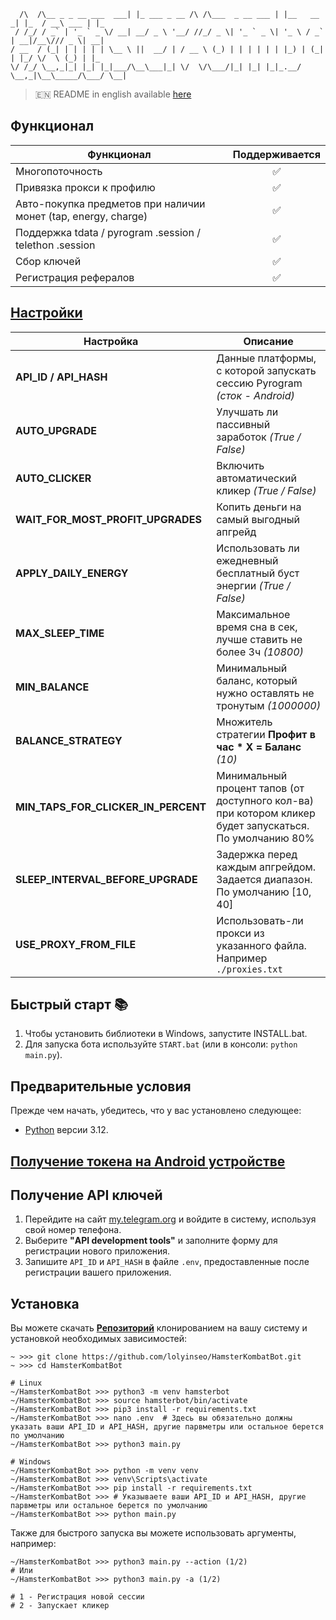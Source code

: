 
```                           _                                _           _     ___       _   
  /\  /\__ _ _ __ ___  ___| |_ ___ _ __ /\ /\___  _ __ ___ | |__   __ _| |_  / __\ ___ | |_ 
 / /_/ / _` | '_ ` _ \/ __| __/ _ \ '__/ //_/ _ \| '_ ` _ \| '_ \ / _` | __|/__\/// _ \| __|
/ __  / (_| | | | | | \__ \ ||  __/ | / __ \ (_) | | | | | | |_) | (_| | |_/ \/  \ (_) | |_ 
\/ /_/ \__,_|_| |_| |_|___/\__\___|_| \/  \/\___/|_| |_| |_|_.__/ \__,_|\__\_____/\___/ \__|
```                                                                                            

> 🇪🇳 README in english available [here](README-EN.md)

## Функционал  
| Функционал                                                     | Поддерживается  |
|----------------------------------------------------------------|:---------------:|
| Многопоточность                                                |        ✅        |
| Привязка прокси к профилю                                      |        ✅        |
| Авто-покупка предметов при наличии монет (tap, energy, charge) |        ✅        |
| Поддержка tdata / pyrogram .session / telethon .session        |        ✅        |
| Сбор ключей                                                    |        ✅        |
| Регистрация рефералов                                          |        ✅        |


## [Настройки](https://github.com/lolyinseo/HamsterKombatBot/blob/main/.env)
| Настройка                             | Описание                                                                                                  |
|---------------------------------------|-----------------------------------------------------------------------------------------------------------|
| **API_ID / API_HASH**                 | Данные платформы, с которой запускать сессию Pyrogram _(сток - Android)_                                  |
| **AUTO_UPGRADE**                      | Улучшать ли пассивный заработок _(True / False)_                                                          |
| **AUTO_CLICKER**                      | Включить автоматический кликер _(True / False)_                                                           |
| **WAIT_FOR_MOST_PROFIT_UPGRADES**     | Копить деньги на самый выгодный апгрейд                                                                   |
| **APPLY_DAILY_ENERGY**                | Использовать ли ежедневный бесплатный буст энергии _(True / False)_                                       |
| **MAX_SLEEP_TIME**                    | Максимальное время сна в сек, лучше ставить не более 3ч _(10800)_                                               |
| **MIN_BALANCE**                       | Минимальный баланс, который нужно оставлять не тронутым _(1000000)_                                                   |
| **BALANCE_STRATEGY**                  | Множитель стратегии **Профит в час * X = Баланс**  _(10)_                                                 |
| **MIN_TAPS_FOR_CLICKER_IN_PERCENT**   | Минимальный процент тапов (от доступного кол-ва) при котором кликер будет запускаться. По умолчанию 80%   |
| **SLEEP_INTERVAL_BEFORE_UPGRADE**     | Задержка перед каждым апгрейдом. Задается диапазон. По умолчанию [10, 40]                                 |
| **USE_PROXY_FROM_FILE**               | Использовать-ли прокси из указанного файла. Например `./proxies.txt`                                      |

## Быстрый старт 📚
1. Чтобы установить библиотеки в Windows, запустите INSTALL.bat.
2. Для запуска бота используйте `START.bat` (или в консоли: `python main.py`).

## Предварительные условия
Прежде чем начать, убедитесь, что у вас установлено следующее:
- [Python](https://www.python.org/downloads/) версии 3.12.

## [Получение токена на Android устройстве](docs/android-auth-info-extraction-guide.md)

## Получение API ключей
1. Перейдите на сайт [my.telegram.org](https://my.telegram.org) и войдите в систему, используя свой номер телефона.
2. Выберите **"API development tools"** и заполните форму для регистрации нового приложения.
3. Запишите `API_ID` и `API_HASH` в файле `.env`, предоставленные после регистрации вашего приложения.

## Установка
Вы можете скачать [**Репозиторий**](https://github.com/lolyinseo/HamsterKombatBot) клонированием на вашу систему и установкой необходимых зависимостей:
```shell
~ >>> git clone https://github.com/lolyinseo/HamsterKombatBot.git 
~ >>> cd HamsterKombatBot

# Linux
~/HamsterKombatBot >>> python3 -m venv hamsterbot
~/HamsterKombatBot >>> source hamsterbot/bin/activate
~/HamsterKombatBot >>> pip3 install -r requirements.txt
~/HamsterKombatBot >>> nano .env  # Здесь вы обязательно должны указать ваши API_ID и API_HASH, другие парвметры или остальное берется по умолчанию
~/HamsterKombatBot >>> python3 main.py

# Windows
~/HamsterKombatBot >>> python -m venv venv
~/HamsterKombatBot >>> venv\Scripts\activate
~/HamsterKombatBot >>> pip install -r requirements.txt
~/HamsterKombatBot >>> # Указываете ваши API_ID и API_HASH, другие парвметры или остальное берется по умолчанию
~/HamsterKombatBot >>> python main.py
```

Также для быстрого запуска вы можете использовать аргументы, например:
```shell
~/HamsterKombatBot >>> python3 main.py --action (1/2)
# Или
~/HamsterKombatBot >>> python3 main.py -a (1/2)

# 1 - Регистрация новой сессии
# 2 - Запускает кликер
```
